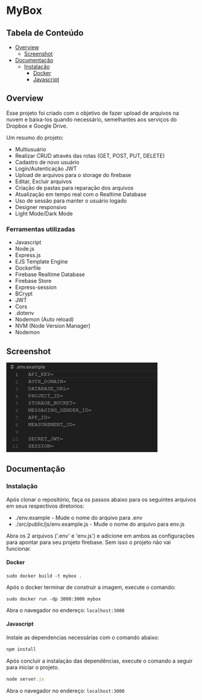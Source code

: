 # MyBox

## Tabela de Conteúdo
- [Overview](#overview)
  - [Screenshot](#screenshot) 
- [Documentação](#documentação)
  - [Instalação](#instalação)
    - [Docker](#docker)
    - [Javascript](#javascript)

## Overview

Esse projeto foi criado com o objetivo de fazer upload de arquivos na nuvem e baixa-los quando necessário, semelhantes aos serviços do Dropbox e Google Drive.

Um resumo do projeto:
<ul>
  <li>Multiusuário</li>
  <li>Realizar CRUD através das rotas (GET, POST, PUT, DELETE)</li>
  <li>Cadastro de novo usuário</li>
  <li>Login/Autenticação JWT</li>
  <li>Upload de arquivos para o storage do firebase</li>
  <li>Editar, Excluir arquivos</li>
  <li>Criação de pastas para reparação dos arquivos</li>
  <li>Atualização em tempo real com o Realtime Database</li>
  <li>Uso de sessão para manter o usuário logado</li>
  <li>Designer responsivo</li>
  <li>Light Mode/Dark Mode</li>
</ul>

### Ferramentas utilizadas
<ul>
  <li>Javascript</li>
  <li>Node.js</li>
  <li>Express.js</li>
  <li>EJS Template Engine</li>
  <li>Dockerfile</li>
  <li>Firebase Realtime Database</li>
  <li>Firebase Store</li>
  <li>Express-session</li>
  <li>BCrypt</li>
  <li>JWT</li>
  <li>Cors</li>
  <li>.dotenv</li>
  <li>Nodemon (Auto reload)</li>
  <li>NVM (Node Version Manager) </li>
  <li>Nodemon</li>
</ul>

## Screenshot

<img src="./img-readme/1.png" />

## Documentação

### Instalação

Após clonar o repositório, faça os passos abaixo para os seguintes arquivos em seus respectivos diretorios:
  - ./env.example - Mude o nome do arquivo para .env
  - ./src/public/js/env.example.js - Mude o nome do arquivo para env.js
  
  Abra os 2 arquivos ('.env' e 'env.js') e adicione em ambos as configurações para apontar para seu projeto firebase. Sem isso o projeto não vai    funcionar.

#### Docker

```
sudo docker build -t mybox .
```
  Após o docker terminar de construir a imagem, execute o comando:
  
```
sudo docker run -dp 3000:3000 mybox
```

Abra o navegador no endereço: ```localhost:3000```

#### Javascript

  Instale as dependencias necessárias com o comando abaixo:

```javascript
npm install
```

Após concluír a instalação das dependências, execute o comando a seguir para iniciar o projeto.

```javascript
node server.js
```

Abra o navegador no endereço: ```localhost:3000```


